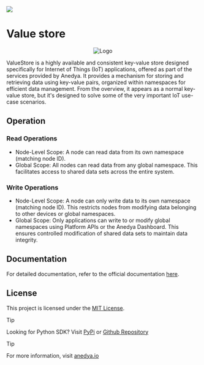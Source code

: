[<img src="https://img.shields.io/badge/Anedya-Documentation-blue?style=for-the-badge">](https://docs.anedya.io?utm_source=github&utm_medium=link&utm_campaign=github-examples&utm_content=pico)

# Value store

<p align="center">
    <img src="https://cdn.anedya.io/anedya_black_banner.png" alt="Logo">
</p>

ValueStore is a highly available and consistent key-value store designed specifically for Internet of Things (IoT) applications, offered as part of the services provided by Anedya. It provides a mechanism for storing and retrieving data using key-value pairs, organized within namespaces for efficient data management. From the overview, it appears as a normal key-value store, but it's designed to solve some of the very important IoT use-case scenarios.

## Operation
### Read Operations​
- Node-Level Scope: A node can read data from its own namespace (matching node ID).
- Global Scope: All nodes can read data from any global namespace. This facilitates access to shared data sets across the entire system.
### Write Operations
- Node-Level Scope: A node can only write data to its own namespace (matching node ID). This restricts nodes from modifying data belonging to other devices or global namespaces.
- Global Scope: Only applications can write to or modify global namespaces using Platform APIs or the Anedya Dashboard. This ensures controlled modification of shared data sets to maintain data integrity.


## Documentation

For detailed documentation, refer to the official documentation [here](https://docs.anedya.io/).

## License

This project is licensed under the [MIT License](https://github.com/anedyaio/anedya-example-raspberry-pi-pico/blob/main/LICENSE).

> [!TIP]
> Looking for Python SDK? Visit [PyPi](https://pypi.org/project/anedya-dev-sdk/) or [Github Repository](https://github.com/anedyaio/anedya-dev-sdk-python)

>[!TIP]
> For more information, visit [anedya.io](https://anedya.io/?utm_source=github&utm_medium=link&utm_campaign=github-examples&utm_content=pico) 